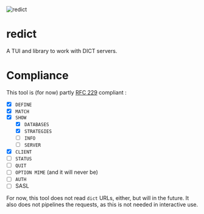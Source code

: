 ![redict](https://i.imgur.com/UIl1mRO.jpg)
# redict
A TUI and library to work with DICT servers.

# Compliance

This tool is (for now) partly [RFC 229](https://tools.ietf.org/html/rfc2229)
compliant :

- [x] `DEFINE`
- [x] `MATCH`
- [x] `SHOW`
  - [x] `DATABASES`
  - [x] `STRATEGIES`
  - [ ] `INFO`
  - [ ] `SERVER`
- [x] `CLIENT`
- [ ] `STATUS`
- [ ] `QUIT`
- [ ] `OPTION MIME` (and it will never be)
- [ ] `AUTH`
- [ ] SASL

For now, this tool does not read `dict` URLs, either, but will in the future.
It also does not pipelines the requests, as this is not needed in interactive use.
